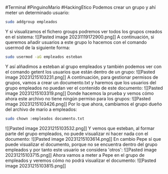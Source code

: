 #Terminal #PinguinoMario #HackingEtico 
Podemos crear un grupo y ahí meter un determinado usuario:
```bash
sudo addgroup empleados
```
Y si visualizamos el fichero groups podremos ver todos los grupos creados en el sistema:
![[Pasted image 20231119172900.png]]
A continuación, si queremos añadir usuarios a este grupo lo hacemos con el comando usermod de la siguiente forma:
```bash
sudo usermod -aG empleados esteban
```
Y así alñadimos a esteban al grupo empleados y también podemos ver con el comando getent los usuarios que están dentro de un grupo:
![[Pasted image 20231215103231.png]]
A continuación, para gestionar permisos de grupos, vamos a crear un documento.txt y haremos que los usuarios del grupo empleados no puedan ver el contenido de este documento:
![[Pasted image 20231215103319.png]]
Donde hacemos la prueba y vemos cómo ahora este archivo no tiene ningún permiso para los grupos:
![[Pasted image 20231215103426.png]]
Por lo que ahora, cambiamos el grupo dueño del archivo de mario a empleados:
```bash
sudo chown :empleados documento.txt
```
![[Pasted image 20231215103532.png]]
Y vemos que esteban, al formar parte del grupo empleados, no puede visualizar ni hacer nada con el documento:
![[Pasted image 20231215103614.png]]
En cambio Pepe sí que puede visualizar el documento, porque no se encuentra dentro del grupo empleados y por tanto este usuario se considera 'otros':
![[Pasted image 20231215103715.png]]
Ahora vamos a meter a Pepe en el grupo de empleados y veremos cómo no podrá visualizar el documento:
![[Pasted image 20231215103815.png]]